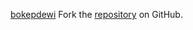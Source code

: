 [bokepdewi](https://bokepdewi.pages.dev)
Fork the [repository](https://github.com/harlahsaduki) on GitHub.